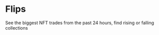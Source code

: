 # 

# Flips

See the biggest NFT trades from the past 24 hours, find rising or falling collections


